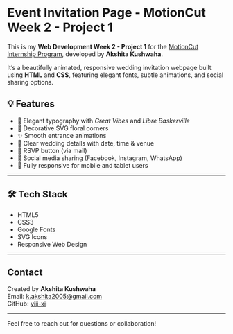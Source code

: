 # Event Invitation Page - MotionCut Week 2 - Project 1

This is my **Web Development Week 2 - Project 1** for the [MotionCut Internship Program](https://motioncut.live), developed by **Akshita Kushwaha**.

It’s a beautifully animated, responsive wedding invitation webpage built using **HTML** and **CSS**, featuring elegant fonts, subtle animations, and social sharing options.

## 💡 Features

- 🎨 Elegant typography with _Great Vibes_ and _Libre Baskerville_
- 🌸 Decorative SVG floral corners
- ✨ Smooth entrance animations
- 📅 Clear wedding details with date, time & venue
- 📧 RSVP button (via mail)
- 🔗 Social media sharing (Facebook, Instagram, WhatsApp)
- 📱 Fully responsive for mobile and tablet users

---

## 🛠️ Tech Stack

- HTML5  
- CSS3  
- Google Fonts  
- SVG Icons  
- Responsive Web Design  

---

## Contact
Created by **Akshita Kushwaha**  
Email: k.akshita2005@gmail.com  
GitHub: [viii-xi](https://github.com/viii-xi)

---

Feel free to reach out for questions or collaboration!

